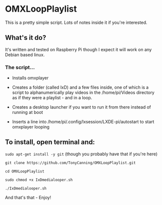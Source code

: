 # OMXLoopPlaylist

This is a pretty simple script. Lots of notes inside it if you're interested.

## What's it do?

It's written and tested on Raspberry Pi though I expect it will work on any Debian based linux.
### The script...
* Installs omxplayer

* Creates a folder (called IxD) and a few files inside, one of which is a script to alphanumerically play videos in the /home/pi/Videos directory as if they were a playlist - and in a loop.

* Creates a desktop launcher if you want to run it from there instead of running at boot

* Inserts a line into /home/pi/.config/lxsession/LXDE-pi/autostart to start omxplayer looping

## To install, open terminal and:

`sudo apt-get install -y git` (though you probably have that if you're here)

`git clone https://github.com/TonyCanning/OMXLoopPlaylist.git`

`cd OMXLoopPlaylist`

`sudo chmod +x IxDmedialooper.sh`

`./IxDmedialooper.sh`

And that's that - Enjoy!
